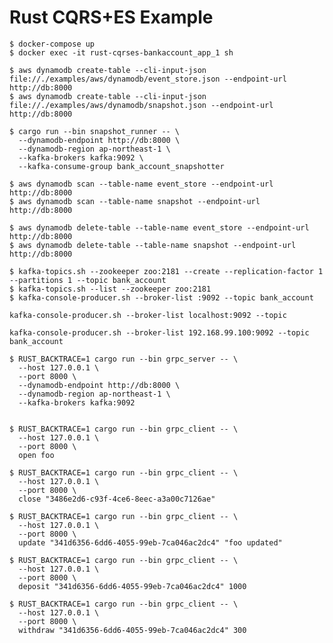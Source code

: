 Rust CQRS+ES Example
=============================

    $ docker-compose up
    $ docker exec -it rust-cqrses-bankaccount_app_1 sh

    $ aws dynamodb create-table --cli-input-json file://./examples/aws/dynamodb/event_store.json --endpoint-url http://db:8000
    $ aws dynamodb create-table --cli-input-json file://./examples/aws/dynamodb/snapshot.json --endpoint-url http://db:8000

    $ cargo run --bin snapshot_runner -- \
      --dynamodb-endpoint http://db:8000 \
      --dynamodb-region ap-northeast-1 \
      --kafka-brokers kafka:9092 \
      --kafka-consume-group bank_account_snapshotter

    $ aws dynamodb scan --table-name event_store --endpoint-url http://db:8000
    $ aws dynamodb scan --table-name snapshot --endpoint-url http://db:8000

    $ aws dynamodb delete-table --table-name event_store --endpoint-url http://db:8000
    $ aws dynamodb delete-table --table-name snapshot --endpoint-url http://db:8000

    $ kafka-topics.sh --zookeeper zoo:2181 --create --replication-factor 1 --partitions 1 --topic bank_account
    $ kafka-topics.sh --list --zookeeper zoo:2181
    $ kafka-console-producer.sh --broker-list :9092 --topic bank_account

    kafka-console-producer.sh --broker-list localhost:9092 --topic

    kafka-console-producer.sh --broker-list 192.168.99.100:9092 --topic bank_account

    $ RUST_BACKTRACE=1 cargo run --bin grpc_server -- \
      --host 127.0.0.1 \
      --port 8000 \
      --dynamodb-endpoint http://db:8000 \
      --dynamodb-region ap-northeast-1 \
      --kafka-brokers kafka:9092


    $ RUST_BACKTRACE=1 cargo run --bin grpc_client -- \
      --host 127.0.0.1 \
      --port 8000 \
      open foo

    $ RUST_BACKTRACE=1 cargo run --bin grpc_client -- \
      --host 127.0.0.1 \
      --port 8000 \
      close "3486e2d6-c93f-4ce6-8eec-a3a00c7126ae"

    $ RUST_BACKTRACE=1 cargo run --bin grpc_client -- \
      --host 127.0.0.1 \
      --port 8000 \
      update "341d6356-6dd6-4055-99eb-7ca046ac2dc4" "foo updated"

    $ RUST_BACKTRACE=1 cargo run --bin grpc_client -- \
      --host 127.0.0.1 \
      --port 8000 \
      deposit "341d6356-6dd6-4055-99eb-7ca046ac2dc4" 1000

    $ RUST_BACKTRACE=1 cargo run --bin grpc_client -- \
      --host 127.0.0.1 \
      --port 8000 \
      withdraw "341d6356-6dd6-4055-99eb-7ca046ac2dc4" 300

